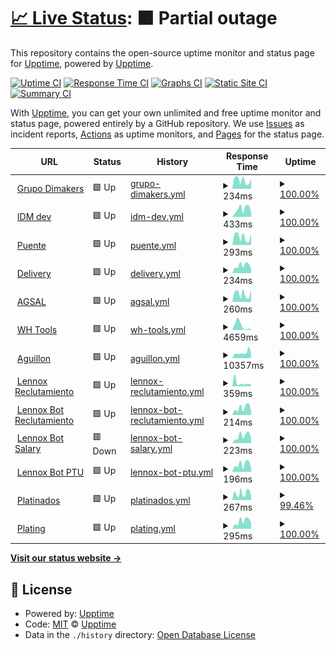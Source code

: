 # [📈 Live Status](https://pablokbs.github.io): <!--live status--> **🟧 Partial outage**

This repository contains the open-source uptime monitor and status page for [Upptime](https://upptime.js.org), powered by [Upptime](https://github.com/upptime/upptime).

[![Uptime CI](https://github.com/pablokbs/upptime/workflows/Uptime%20CI/badge.svg)](https://github.com/pablokbs/upptime/actions?query=workflow%3A%22Uptime+CI%22)
[![Response Time CI](https://github.com/pablokbs/upptime/workflows/Response%20Time%20CI/badge.svg)](https://github.com/pablokbs/upptime/actions?query=workflow%3A%22Response+Time+CI%22)
[![Graphs CI](https://github.com/pablokbs/upptime/workflows/Graphs%20CI/badge.svg)](https://github.com/pablokbs/upptime/actions?query=workflow%3A%22Graphs+CI%22)
[![Static Site CI](https://github.com/pablokbs/upptime/workflows/Static%20Site%20CI/badge.svg)](https://github.com/pablokbs/upptime/actions?query=workflow%3A%22Static+Site+CI%22)
[![Summary CI](https://github.com/pablokbs/upptime/workflows/Summary%20CI/badge.svg)](https://github.com/pablokbs/upptime/actions?query=workflow%3A%22Summary+CI%22)

With [Upptime](https://upptime.js.org), you can get your own unlimited and free uptime monitor and status page, powered entirely by a GitHub repository. We use [Issues](https://github.com/upptime/upptime/issues) as incident reports, [Actions](https://github.com/pablokbs/upptime/actions) as uptime monitors, and [Pages](https://pablokbs.github.io) for the status page.

<!--start: status pages-->
<!-- This summary is generated by Upptime (https://github.com/upptime/upptime) -->
<!-- Do not edit this manually, your changes will be overwritten -->
<!-- prettier-ignore -->
| URL | Status | History | Response Time | Uptime |
| --- | ------ | ------- | ------------- | ------ |
| <img alt="" src="https://favicons.githubusercontent.com/grupodimakers.com" height="13"> [Grupo Dimakers](https://grupodimakers.com) | 🟩 Up | [grupo-dimakers.yml](https://github.com/jesusm0920/upptime/commits/HEAD/history/grupo-dimakers.yml) | <details><summary><img alt="Response time graph" src="./graphs/grupo-dimakers/response-time-week.png" height="20"> 234ms</summary><br><a href="https://jesusm0920.github.io/upptime/history/grupo-dimakers"><img alt="Response time 264" src="https://img.shields.io/endpoint?url=https%3A%2F%2Fraw.githubusercontent.com%2Fjesusm0920%2Fupptime%2FHEAD%2Fapi%2Fgrupo-dimakers%2Fresponse-time.json"></a><br><a href="https://jesusm0920.github.io/upptime/history/grupo-dimakers"><img alt="24-hour response time 281" src="https://img.shields.io/endpoint?url=https%3A%2F%2Fraw.githubusercontent.com%2Fjesusm0920%2Fupptime%2FHEAD%2Fapi%2Fgrupo-dimakers%2Fresponse-time-day.json"></a><br><a href="https://jesusm0920.github.io/upptime/history/grupo-dimakers"><img alt="7-day response time 234" src="https://img.shields.io/endpoint?url=https%3A%2F%2Fraw.githubusercontent.com%2Fjesusm0920%2Fupptime%2FHEAD%2Fapi%2Fgrupo-dimakers%2Fresponse-time-week.json"></a><br><a href="https://jesusm0920.github.io/upptime/history/grupo-dimakers"><img alt="30-day response time 213" src="https://img.shields.io/endpoint?url=https%3A%2F%2Fraw.githubusercontent.com%2Fjesusm0920%2Fupptime%2FHEAD%2Fapi%2Fgrupo-dimakers%2Fresponse-time-month.json"></a><br><a href="https://jesusm0920.github.io/upptime/history/grupo-dimakers"><img alt="1-year response time 264" src="https://img.shields.io/endpoint?url=https%3A%2F%2Fraw.githubusercontent.com%2Fjesusm0920%2Fupptime%2FHEAD%2Fapi%2Fgrupo-dimakers%2Fresponse-time-year.json"></a></details> | <details><summary><a href="https://jesusm0920.github.io/upptime/history/grupo-dimakers">100.00%</a></summary><a href="https://jesusm0920.github.io/upptime/history/grupo-dimakers"><img alt="All-time uptime 100.00%" src="https://img.shields.io/endpoint?url=https%3A%2F%2Fraw.githubusercontent.com%2Fjesusm0920%2Fupptime%2FHEAD%2Fapi%2Fgrupo-dimakers%2Fuptime.json"></a><br><a href="https://jesusm0920.github.io/upptime/history/grupo-dimakers"><img alt="24-hour uptime 100.00%" src="https://img.shields.io/endpoint?url=https%3A%2F%2Fraw.githubusercontent.com%2Fjesusm0920%2Fupptime%2FHEAD%2Fapi%2Fgrupo-dimakers%2Fuptime-day.json"></a><br><a href="https://jesusm0920.github.io/upptime/history/grupo-dimakers"><img alt="7-day uptime 100.00%" src="https://img.shields.io/endpoint?url=https%3A%2F%2Fraw.githubusercontent.com%2Fjesusm0920%2Fupptime%2FHEAD%2Fapi%2Fgrupo-dimakers%2Fuptime-week.json"></a><br><a href="https://jesusm0920.github.io/upptime/history/grupo-dimakers"><img alt="30-day uptime 100.00%" src="https://img.shields.io/endpoint?url=https%3A%2F%2Fraw.githubusercontent.com%2Fjesusm0920%2Fupptime%2FHEAD%2Fapi%2Fgrupo-dimakers%2Fuptime-month.json"></a><br><a href="https://jesusm0920.github.io/upptime/history/grupo-dimakers"><img alt="1-year uptime 100.00%" src="https://img.shields.io/endpoint?url=https%3A%2F%2Fraw.githubusercontent.com%2Fjesusm0920%2Fupptime%2FHEAD%2Fapi%2Fgrupo-dimakers%2Fuptime-year.json"></a></details>
| <img alt="" src="https://favicons.githubusercontent.com/idmdev.tech" height="13"> [IDM dev](https://idmdev.tech) | 🟩 Up | [idm-dev.yml](https://github.com/jesusm0920/upptime/commits/HEAD/history/idm-dev.yml) | <details><summary><img alt="Response time graph" src="./graphs/idm-dev/response-time-week.png" height="20"> 433ms</summary><br><a href="https://jesusm0920.github.io/upptime/history/idm-dev"><img alt="Response time 346" src="https://img.shields.io/endpoint?url=https%3A%2F%2Fraw.githubusercontent.com%2Fjesusm0920%2Fupptime%2FHEAD%2Fapi%2Fidm-dev%2Fresponse-time.json"></a><br><a href="https://jesusm0920.github.io/upptime/history/idm-dev"><img alt="24-hour response time 251" src="https://img.shields.io/endpoint?url=https%3A%2F%2Fraw.githubusercontent.com%2Fjesusm0920%2Fupptime%2FHEAD%2Fapi%2Fidm-dev%2Fresponse-time-day.json"></a><br><a href="https://jesusm0920.github.io/upptime/history/idm-dev"><img alt="7-day response time 433" src="https://img.shields.io/endpoint?url=https%3A%2F%2Fraw.githubusercontent.com%2Fjesusm0920%2Fupptime%2FHEAD%2Fapi%2Fidm-dev%2Fresponse-time-week.json"></a><br><a href="https://jesusm0920.github.io/upptime/history/idm-dev"><img alt="30-day response time 388" src="https://img.shields.io/endpoint?url=https%3A%2F%2Fraw.githubusercontent.com%2Fjesusm0920%2Fupptime%2FHEAD%2Fapi%2Fidm-dev%2Fresponse-time-month.json"></a><br><a href="https://jesusm0920.github.io/upptime/history/idm-dev"><img alt="1-year response time 346" src="https://img.shields.io/endpoint?url=https%3A%2F%2Fraw.githubusercontent.com%2Fjesusm0920%2Fupptime%2FHEAD%2Fapi%2Fidm-dev%2Fresponse-time-year.json"></a></details> | <details><summary><a href="https://jesusm0920.github.io/upptime/history/idm-dev">100.00%</a></summary><a href="https://jesusm0920.github.io/upptime/history/idm-dev"><img alt="All-time uptime 99.89%" src="https://img.shields.io/endpoint?url=https%3A%2F%2Fraw.githubusercontent.com%2Fjesusm0920%2Fupptime%2FHEAD%2Fapi%2Fidm-dev%2Fuptime.json"></a><br><a href="https://jesusm0920.github.io/upptime/history/idm-dev"><img alt="24-hour uptime 100.00%" src="https://img.shields.io/endpoint?url=https%3A%2F%2Fraw.githubusercontent.com%2Fjesusm0920%2Fupptime%2FHEAD%2Fapi%2Fidm-dev%2Fuptime-day.json"></a><br><a href="https://jesusm0920.github.io/upptime/history/idm-dev"><img alt="7-day uptime 100.00%" src="https://img.shields.io/endpoint?url=https%3A%2F%2Fraw.githubusercontent.com%2Fjesusm0920%2Fupptime%2FHEAD%2Fapi%2Fidm-dev%2Fuptime-week.json"></a><br><a href="https://jesusm0920.github.io/upptime/history/idm-dev"><img alt="30-day uptime 100.00%" src="https://img.shields.io/endpoint?url=https%3A%2F%2Fraw.githubusercontent.com%2Fjesusm0920%2Fupptime%2FHEAD%2Fapi%2Fidm-dev%2Fuptime-month.json"></a><br><a href="https://jesusm0920.github.io/upptime/history/idm-dev"><img alt="1-year uptime 99.89%" src="https://img.shields.io/endpoint?url=https%3A%2F%2Fraw.githubusercontent.com%2Fjesusm0920%2Fupptime%2FHEAD%2Fapi%2Fidm-dev%2Fuptime-year.json"></a></details>
| <img alt="" src="https://favicons.githubusercontent.com/apis.idmdev.tech" height="13"> [Puente](https://apis.idmdev.tech) | 🟩 Up | [puente.yml](https://github.com/jesusm0920/upptime/commits/HEAD/history/puente.yml) | <details><summary><img alt="Response time graph" src="./graphs/puente/response-time-week.png" height="20"> 293ms</summary><br><a href="https://jesusm0920.github.io/upptime/history/puente"><img alt="Response time 326" src="https://img.shields.io/endpoint?url=https%3A%2F%2Fraw.githubusercontent.com%2Fjesusm0920%2Fupptime%2FHEAD%2Fapi%2Fpuente%2Fresponse-time.json"></a><br><a href="https://jesusm0920.github.io/upptime/history/puente"><img alt="24-hour response time 393" src="https://img.shields.io/endpoint?url=https%3A%2F%2Fraw.githubusercontent.com%2Fjesusm0920%2Fupptime%2FHEAD%2Fapi%2Fpuente%2Fresponse-time-day.json"></a><br><a href="https://jesusm0920.github.io/upptime/history/puente"><img alt="7-day response time 293" src="https://img.shields.io/endpoint?url=https%3A%2F%2Fraw.githubusercontent.com%2Fjesusm0920%2Fupptime%2FHEAD%2Fapi%2Fpuente%2Fresponse-time-week.json"></a><br><a href="https://jesusm0920.github.io/upptime/history/puente"><img alt="30-day response time 309" src="https://img.shields.io/endpoint?url=https%3A%2F%2Fraw.githubusercontent.com%2Fjesusm0920%2Fupptime%2FHEAD%2Fapi%2Fpuente%2Fresponse-time-month.json"></a><br><a href="https://jesusm0920.github.io/upptime/history/puente"><img alt="1-year response time 326" src="https://img.shields.io/endpoint?url=https%3A%2F%2Fraw.githubusercontent.com%2Fjesusm0920%2Fupptime%2FHEAD%2Fapi%2Fpuente%2Fresponse-time-year.json"></a></details> | <details><summary><a href="https://jesusm0920.github.io/upptime/history/puente">100.00%</a></summary><a href="https://jesusm0920.github.io/upptime/history/puente"><img alt="All-time uptime 99.92%" src="https://img.shields.io/endpoint?url=https%3A%2F%2Fraw.githubusercontent.com%2Fjesusm0920%2Fupptime%2FHEAD%2Fapi%2Fpuente%2Fuptime.json"></a><br><a href="https://jesusm0920.github.io/upptime/history/puente"><img alt="24-hour uptime 100.00%" src="https://img.shields.io/endpoint?url=https%3A%2F%2Fraw.githubusercontent.com%2Fjesusm0920%2Fupptime%2FHEAD%2Fapi%2Fpuente%2Fuptime-day.json"></a><br><a href="https://jesusm0920.github.io/upptime/history/puente"><img alt="7-day uptime 100.00%" src="https://img.shields.io/endpoint?url=https%3A%2F%2Fraw.githubusercontent.com%2Fjesusm0920%2Fupptime%2FHEAD%2Fapi%2Fpuente%2Fuptime-week.json"></a><br><a href="https://jesusm0920.github.io/upptime/history/puente"><img alt="30-day uptime 100.00%" src="https://img.shields.io/endpoint?url=https%3A%2F%2Fraw.githubusercontent.com%2Fjesusm0920%2Fupptime%2FHEAD%2Fapi%2Fpuente%2Fuptime-month.json"></a><br><a href="https://jesusm0920.github.io/upptime/history/puente"><img alt="1-year uptime 99.92%" src="https://img.shields.io/endpoint?url=https%3A%2F%2Fraw.githubusercontent.com%2Fjesusm0920%2Fupptime%2FHEAD%2Fapi%2Fpuente%2Fuptime-year.json"></a></details>
| <img alt="" src="https://favicons.githubusercontent.com/delivery-to.com" height="13"> [Delivery](https://delivery-to.com/administrador/) | 🟩 Up | [delivery.yml](https://github.com/jesusm0920/upptime/commits/HEAD/history/delivery.yml) | <details><summary><img alt="Response time graph" src="./graphs/delivery/response-time-week.png" height="20"> 234ms</summary><br><a href="https://jesusm0920.github.io/upptime/history/delivery"><img alt="Response time 186" src="https://img.shields.io/endpoint?url=https%3A%2F%2Fraw.githubusercontent.com%2Fjesusm0920%2Fupptime%2FHEAD%2Fapi%2Fdelivery%2Fresponse-time.json"></a><br><a href="https://jesusm0920.github.io/upptime/history/delivery"><img alt="24-hour response time 133" src="https://img.shields.io/endpoint?url=https%3A%2F%2Fraw.githubusercontent.com%2Fjesusm0920%2Fupptime%2FHEAD%2Fapi%2Fdelivery%2Fresponse-time-day.json"></a><br><a href="https://jesusm0920.github.io/upptime/history/delivery"><img alt="7-day response time 234" src="https://img.shields.io/endpoint?url=https%3A%2F%2Fraw.githubusercontent.com%2Fjesusm0920%2Fupptime%2FHEAD%2Fapi%2Fdelivery%2Fresponse-time-week.json"></a><br><a href="https://jesusm0920.github.io/upptime/history/delivery"><img alt="30-day response time 204" src="https://img.shields.io/endpoint?url=https%3A%2F%2Fraw.githubusercontent.com%2Fjesusm0920%2Fupptime%2FHEAD%2Fapi%2Fdelivery%2Fresponse-time-month.json"></a><br><a href="https://jesusm0920.github.io/upptime/history/delivery"><img alt="1-year response time 186" src="https://img.shields.io/endpoint?url=https%3A%2F%2Fraw.githubusercontent.com%2Fjesusm0920%2Fupptime%2FHEAD%2Fapi%2Fdelivery%2Fresponse-time-year.json"></a></details> | <details><summary><a href="https://jesusm0920.github.io/upptime/history/delivery">100.00%</a></summary><a href="https://jesusm0920.github.io/upptime/history/delivery"><img alt="All-time uptime 99.94%" src="https://img.shields.io/endpoint?url=https%3A%2F%2Fraw.githubusercontent.com%2Fjesusm0920%2Fupptime%2FHEAD%2Fapi%2Fdelivery%2Fuptime.json"></a><br><a href="https://jesusm0920.github.io/upptime/history/delivery"><img alt="24-hour uptime 100.00%" src="https://img.shields.io/endpoint?url=https%3A%2F%2Fraw.githubusercontent.com%2Fjesusm0920%2Fupptime%2FHEAD%2Fapi%2Fdelivery%2Fuptime-day.json"></a><br><a href="https://jesusm0920.github.io/upptime/history/delivery"><img alt="7-day uptime 100.00%" src="https://img.shields.io/endpoint?url=https%3A%2F%2Fraw.githubusercontent.com%2Fjesusm0920%2Fupptime%2FHEAD%2Fapi%2Fdelivery%2Fuptime-week.json"></a><br><a href="https://jesusm0920.github.io/upptime/history/delivery"><img alt="30-day uptime 100.00%" src="https://img.shields.io/endpoint?url=https%3A%2F%2Fraw.githubusercontent.com%2Fjesusm0920%2Fupptime%2FHEAD%2Fapi%2Fdelivery%2Fuptime-month.json"></a><br><a href="https://jesusm0920.github.io/upptime/history/delivery"><img alt="1-year uptime 99.94%" src="https://img.shields.io/endpoint?url=https%3A%2F%2Fraw.githubusercontent.com%2Fjesusm0920%2Fupptime%2FHEAD%2Fapi%2Fdelivery%2Fuptime-year.json"></a></details>
| <img alt="" src="https://favicons.githubusercontent.com/digital.aguasdesaltillo.com" height="13"> [AGSAL](https://digital.aguasdesaltillo.com) | 🟩 Up | [agsal.yml](https://github.com/jesusm0920/upptime/commits/HEAD/history/agsal.yml) | <details><summary><img alt="Response time graph" src="./graphs/agsal/response-time-week.png" height="20"> 260ms</summary><br><a href="https://jesusm0920.github.io/upptime/history/agsal"><img alt="Response time 282" src="https://img.shields.io/endpoint?url=https%3A%2F%2Fraw.githubusercontent.com%2Fjesusm0920%2Fupptime%2FHEAD%2Fapi%2Fagsal%2Fresponse-time.json"></a><br><a href="https://jesusm0920.github.io/upptime/history/agsal"><img alt="24-hour response time 391" src="https://img.shields.io/endpoint?url=https%3A%2F%2Fraw.githubusercontent.com%2Fjesusm0920%2Fupptime%2FHEAD%2Fapi%2Fagsal%2Fresponse-time-day.json"></a><br><a href="https://jesusm0920.github.io/upptime/history/agsal"><img alt="7-day response time 260" src="https://img.shields.io/endpoint?url=https%3A%2F%2Fraw.githubusercontent.com%2Fjesusm0920%2Fupptime%2FHEAD%2Fapi%2Fagsal%2Fresponse-time-week.json"></a><br><a href="https://jesusm0920.github.io/upptime/history/agsal"><img alt="30-day response time 255" src="https://img.shields.io/endpoint?url=https%3A%2F%2Fraw.githubusercontent.com%2Fjesusm0920%2Fupptime%2FHEAD%2Fapi%2Fagsal%2Fresponse-time-month.json"></a><br><a href="https://jesusm0920.github.io/upptime/history/agsal"><img alt="1-year response time 282" src="https://img.shields.io/endpoint?url=https%3A%2F%2Fraw.githubusercontent.com%2Fjesusm0920%2Fupptime%2FHEAD%2Fapi%2Fagsal%2Fresponse-time-year.json"></a></details> | <details><summary><a href="https://jesusm0920.github.io/upptime/history/agsal">100.00%</a></summary><a href="https://jesusm0920.github.io/upptime/history/agsal"><img alt="All-time uptime 99.61%" src="https://img.shields.io/endpoint?url=https%3A%2F%2Fraw.githubusercontent.com%2Fjesusm0920%2Fupptime%2FHEAD%2Fapi%2Fagsal%2Fuptime.json"></a><br><a href="https://jesusm0920.github.io/upptime/history/agsal"><img alt="24-hour uptime 100.00%" src="https://img.shields.io/endpoint?url=https%3A%2F%2Fraw.githubusercontent.com%2Fjesusm0920%2Fupptime%2FHEAD%2Fapi%2Fagsal%2Fuptime-day.json"></a><br><a href="https://jesusm0920.github.io/upptime/history/agsal"><img alt="7-day uptime 100.00%" src="https://img.shields.io/endpoint?url=https%3A%2F%2Fraw.githubusercontent.com%2Fjesusm0920%2Fupptime%2FHEAD%2Fapi%2Fagsal%2Fuptime-week.json"></a><br><a href="https://jesusm0920.github.io/upptime/history/agsal"><img alt="30-day uptime 99.95%" src="https://img.shields.io/endpoint?url=https%3A%2F%2Fraw.githubusercontent.com%2Fjesusm0920%2Fupptime%2FHEAD%2Fapi%2Fagsal%2Fuptime-month.json"></a><br><a href="https://jesusm0920.github.io/upptime/history/agsal"><img alt="1-year uptime 99.61%" src="https://img.shields.io/endpoint?url=https%3A%2F%2Fraw.githubusercontent.com%2Fjesusm0920%2Fupptime%2FHEAD%2Fapi%2Fagsal%2Fuptime-year.json"></a></details>
| <img alt="" src="https://favicons.githubusercontent.com/wh.tools" height="13"> [WH Tools](https://wh.tools) | 🟩 Up | [wh-tools.yml](https://github.com/jesusm0920/upptime/commits/HEAD/history/wh-tools.yml) | <details><summary><img alt="Response time graph" src="./graphs/wh-tools/response-time-week.png" height="20"> 4659ms</summary><br><a href="https://jesusm0920.github.io/upptime/history/wh-tools"><img alt="Response time 3884" src="https://img.shields.io/endpoint?url=https%3A%2F%2Fraw.githubusercontent.com%2Fjesusm0920%2Fupptime%2FHEAD%2Fapi%2Fwh-tools%2Fresponse-time.json"></a><br><a href="https://jesusm0920.github.io/upptime/history/wh-tools"><img alt="24-hour response time 872" src="https://img.shields.io/endpoint?url=https%3A%2F%2Fraw.githubusercontent.com%2Fjesusm0920%2Fupptime%2FHEAD%2Fapi%2Fwh-tools%2Fresponse-time-day.json"></a><br><a href="https://jesusm0920.github.io/upptime/history/wh-tools"><img alt="7-day response time 4659" src="https://img.shields.io/endpoint?url=https%3A%2F%2Fraw.githubusercontent.com%2Fjesusm0920%2Fupptime%2FHEAD%2Fapi%2Fwh-tools%2Fresponse-time-week.json"></a><br><a href="https://jesusm0920.github.io/upptime/history/wh-tools"><img alt="30-day response time 4848" src="https://img.shields.io/endpoint?url=https%3A%2F%2Fraw.githubusercontent.com%2Fjesusm0920%2Fupptime%2FHEAD%2Fapi%2Fwh-tools%2Fresponse-time-month.json"></a><br><a href="https://jesusm0920.github.io/upptime/history/wh-tools"><img alt="1-year response time 3884" src="https://img.shields.io/endpoint?url=https%3A%2F%2Fraw.githubusercontent.com%2Fjesusm0920%2Fupptime%2FHEAD%2Fapi%2Fwh-tools%2Fresponse-time-year.json"></a></details> | <details><summary><a href="https://jesusm0920.github.io/upptime/history/wh-tools">100.00%</a></summary><a href="https://jesusm0920.github.io/upptime/history/wh-tools"><img alt="All-time uptime 99.95%" src="https://img.shields.io/endpoint?url=https%3A%2F%2Fraw.githubusercontent.com%2Fjesusm0920%2Fupptime%2FHEAD%2Fapi%2Fwh-tools%2Fuptime.json"></a><br><a href="https://jesusm0920.github.io/upptime/history/wh-tools"><img alt="24-hour uptime 100.00%" src="https://img.shields.io/endpoint?url=https%3A%2F%2Fraw.githubusercontent.com%2Fjesusm0920%2Fupptime%2FHEAD%2Fapi%2Fwh-tools%2Fuptime-day.json"></a><br><a href="https://jesusm0920.github.io/upptime/history/wh-tools"><img alt="7-day uptime 100.00%" src="https://img.shields.io/endpoint?url=https%3A%2F%2Fraw.githubusercontent.com%2Fjesusm0920%2Fupptime%2FHEAD%2Fapi%2Fwh-tools%2Fuptime-week.json"></a><br><a href="https://jesusm0920.github.io/upptime/history/wh-tools"><img alt="30-day uptime 100.00%" src="https://img.shields.io/endpoint?url=https%3A%2F%2Fraw.githubusercontent.com%2Fjesusm0920%2Fupptime%2FHEAD%2Fapi%2Fwh-tools%2Fuptime-month.json"></a><br><a href="https://jesusm0920.github.io/upptime/history/wh-tools"><img alt="1-year uptime 99.95%" src="https://img.shields.io/endpoint?url=https%3A%2F%2Fraw.githubusercontent.com%2Fjesusm0920%2Fupptime%2FHEAD%2Fapi%2Fwh-tools%2Fuptime-year.json"></a></details>
| <img alt="" src="https://favicons.githubusercontent.com/aguillon.com.mx" height="13"> [Aguillon](https://aguillon.com.mx) | 🟩 Up | [aguillon.yml](https://github.com/jesusm0920/upptime/commits/HEAD/history/aguillon.yml) | <details><summary><img alt="Response time graph" src="./graphs/aguillon/response-time-week.png" height="20"> 10357ms</summary><br><a href="https://jesusm0920.github.io/upptime/history/aguillon"><img alt="Response time 6978" src="https://img.shields.io/endpoint?url=https%3A%2F%2Fraw.githubusercontent.com%2Fjesusm0920%2Fupptime%2FHEAD%2Fapi%2Faguillon%2Fresponse-time.json"></a><br><a href="https://jesusm0920.github.io/upptime/history/aguillon"><img alt="24-hour response time 8445" src="https://img.shields.io/endpoint?url=https%3A%2F%2Fraw.githubusercontent.com%2Fjesusm0920%2Fupptime%2FHEAD%2Fapi%2Faguillon%2Fresponse-time-day.json"></a><br><a href="https://jesusm0920.github.io/upptime/history/aguillon"><img alt="7-day response time 10357" src="https://img.shields.io/endpoint?url=https%3A%2F%2Fraw.githubusercontent.com%2Fjesusm0920%2Fupptime%2FHEAD%2Fapi%2Faguillon%2Fresponse-time-week.json"></a><br><a href="https://jesusm0920.github.io/upptime/history/aguillon"><img alt="30-day response time 7828" src="https://img.shields.io/endpoint?url=https%3A%2F%2Fraw.githubusercontent.com%2Fjesusm0920%2Fupptime%2FHEAD%2Fapi%2Faguillon%2Fresponse-time-month.json"></a><br><a href="https://jesusm0920.github.io/upptime/history/aguillon"><img alt="1-year response time 6978" src="https://img.shields.io/endpoint?url=https%3A%2F%2Fraw.githubusercontent.com%2Fjesusm0920%2Fupptime%2FHEAD%2Fapi%2Faguillon%2Fresponse-time-year.json"></a></details> | <details><summary><a href="https://jesusm0920.github.io/upptime/history/aguillon">100.00%</a></summary><a href="https://jesusm0920.github.io/upptime/history/aguillon"><img alt="All-time uptime 99.95%" src="https://img.shields.io/endpoint?url=https%3A%2F%2Fraw.githubusercontent.com%2Fjesusm0920%2Fupptime%2FHEAD%2Fapi%2Faguillon%2Fuptime.json"></a><br><a href="https://jesusm0920.github.io/upptime/history/aguillon"><img alt="24-hour uptime 100.00%" src="https://img.shields.io/endpoint?url=https%3A%2F%2Fraw.githubusercontent.com%2Fjesusm0920%2Fupptime%2FHEAD%2Fapi%2Faguillon%2Fuptime-day.json"></a><br><a href="https://jesusm0920.github.io/upptime/history/aguillon"><img alt="7-day uptime 100.00%" src="https://img.shields.io/endpoint?url=https%3A%2F%2Fraw.githubusercontent.com%2Fjesusm0920%2Fupptime%2FHEAD%2Fapi%2Faguillon%2Fuptime-week.json"></a><br><a href="https://jesusm0920.github.io/upptime/history/aguillon"><img alt="30-day uptime 100.00%" src="https://img.shields.io/endpoint?url=https%3A%2F%2Fraw.githubusercontent.com%2Fjesusm0920%2Fupptime%2FHEAD%2Fapi%2Faguillon%2Fuptime-month.json"></a><br><a href="https://jesusm0920.github.io/upptime/history/aguillon"><img alt="1-year uptime 99.95%" src="https://img.shields.io/endpoint?url=https%3A%2F%2Fraw.githubusercontent.com%2Fjesusm0920%2Fupptime%2FHEAD%2Fapi%2Faguillon%2Fuptime-year.json"></a></details>
| <img alt="" src="https://favicons.githubusercontent.com/lennoxreclutamiento.com" height="13"> [Lennox Reclutamiento](https://lennoxreclutamiento.com) | 🟩 Up | [lennox-reclutamiento.yml](https://github.com/jesusm0920/upptime/commits/HEAD/history/lennox-reclutamiento.yml) | <details><summary><img alt="Response time graph" src="./graphs/lennox-reclutamiento/response-time-week.png" height="20"> 359ms</summary><br><a href="https://jesusm0920.github.io/upptime/history/lennox-reclutamiento"><img alt="Response time 552" src="https://img.shields.io/endpoint?url=https%3A%2F%2Fraw.githubusercontent.com%2Fjesusm0920%2Fupptime%2FHEAD%2Fapi%2Flennox-reclutamiento%2Fresponse-time.json"></a><br><a href="https://jesusm0920.github.io/upptime/history/lennox-reclutamiento"><img alt="24-hour response time 268" src="https://img.shields.io/endpoint?url=https%3A%2F%2Fraw.githubusercontent.com%2Fjesusm0920%2Fupptime%2FHEAD%2Fapi%2Flennox-reclutamiento%2Fresponse-time-day.json"></a><br><a href="https://jesusm0920.github.io/upptime/history/lennox-reclutamiento"><img alt="7-day response time 359" src="https://img.shields.io/endpoint?url=https%3A%2F%2Fraw.githubusercontent.com%2Fjesusm0920%2Fupptime%2FHEAD%2Fapi%2Flennox-reclutamiento%2Fresponse-time-week.json"></a><br><a href="https://jesusm0920.github.io/upptime/history/lennox-reclutamiento"><img alt="30-day response time 768" src="https://img.shields.io/endpoint?url=https%3A%2F%2Fraw.githubusercontent.com%2Fjesusm0920%2Fupptime%2FHEAD%2Fapi%2Flennox-reclutamiento%2Fresponse-time-month.json"></a><br><a href="https://jesusm0920.github.io/upptime/history/lennox-reclutamiento"><img alt="1-year response time 552" src="https://img.shields.io/endpoint?url=https%3A%2F%2Fraw.githubusercontent.com%2Fjesusm0920%2Fupptime%2FHEAD%2Fapi%2Flennox-reclutamiento%2Fresponse-time-year.json"></a></details> | <details><summary><a href="https://jesusm0920.github.io/upptime/history/lennox-reclutamiento">100.00%</a></summary><a href="https://jesusm0920.github.io/upptime/history/lennox-reclutamiento"><img alt="All-time uptime 99.72%" src="https://img.shields.io/endpoint?url=https%3A%2F%2Fraw.githubusercontent.com%2Fjesusm0920%2Fupptime%2FHEAD%2Fapi%2Flennox-reclutamiento%2Fuptime.json"></a><br><a href="https://jesusm0920.github.io/upptime/history/lennox-reclutamiento"><img alt="24-hour uptime 100.00%" src="https://img.shields.io/endpoint?url=https%3A%2F%2Fraw.githubusercontent.com%2Fjesusm0920%2Fupptime%2FHEAD%2Fapi%2Flennox-reclutamiento%2Fuptime-day.json"></a><br><a href="https://jesusm0920.github.io/upptime/history/lennox-reclutamiento"><img alt="7-day uptime 100.00%" src="https://img.shields.io/endpoint?url=https%3A%2F%2Fraw.githubusercontent.com%2Fjesusm0920%2Fupptime%2FHEAD%2Fapi%2Flennox-reclutamiento%2Fuptime-week.json"></a><br><a href="https://jesusm0920.github.io/upptime/history/lennox-reclutamiento"><img alt="30-day uptime 99.48%" src="https://img.shields.io/endpoint?url=https%3A%2F%2Fraw.githubusercontent.com%2Fjesusm0920%2Fupptime%2FHEAD%2Fapi%2Flennox-reclutamiento%2Fuptime-month.json"></a><br><a href="https://jesusm0920.github.io/upptime/history/lennox-reclutamiento"><img alt="1-year uptime 99.72%" src="https://img.shields.io/endpoint?url=https%3A%2F%2Fraw.githubusercontent.com%2Fjesusm0920%2Fupptime%2FHEAD%2Fapi%2Flennox-reclutamiento%2Fuptime-year.json"></a></details>
| <img alt="" src="https://favicons.githubusercontent.com/bot.lennoxreclutamiento.com" height="13"> [Lennox Bot Reclutamiento](https://bot.lennoxreclutamiento.com) | 🟩 Up | [lennox-bot-reclutamiento.yml](https://github.com/jesusm0920/upptime/commits/HEAD/history/lennox-bot-reclutamiento.yml) | <details><summary><img alt="Response time graph" src="./graphs/lennox-bot-reclutamiento/response-time-week.png" height="20"> 214ms</summary><br><a href="https://jesusm0920.github.io/upptime/history/lennox-bot-reclutamiento"><img alt="Response time 184" src="https://img.shields.io/endpoint?url=https%3A%2F%2Fraw.githubusercontent.com%2Fjesusm0920%2Fupptime%2FHEAD%2Fapi%2Flennox-bot-reclutamiento%2Fresponse-time.json"></a><br><a href="https://jesusm0920.github.io/upptime/history/lennox-bot-reclutamiento"><img alt="24-hour response time 100" src="https://img.shields.io/endpoint?url=https%3A%2F%2Fraw.githubusercontent.com%2Fjesusm0920%2Fupptime%2FHEAD%2Fapi%2Flennox-bot-reclutamiento%2Fresponse-time-day.json"></a><br><a href="https://jesusm0920.github.io/upptime/history/lennox-bot-reclutamiento"><img alt="7-day response time 214" src="https://img.shields.io/endpoint?url=https%3A%2F%2Fraw.githubusercontent.com%2Fjesusm0920%2Fupptime%2FHEAD%2Fapi%2Flennox-bot-reclutamiento%2Fresponse-time-week.json"></a><br><a href="https://jesusm0920.github.io/upptime/history/lennox-bot-reclutamiento"><img alt="30-day response time 203" src="https://img.shields.io/endpoint?url=https%3A%2F%2Fraw.githubusercontent.com%2Fjesusm0920%2Fupptime%2FHEAD%2Fapi%2Flennox-bot-reclutamiento%2Fresponse-time-month.json"></a><br><a href="https://jesusm0920.github.io/upptime/history/lennox-bot-reclutamiento"><img alt="1-year response time 184" src="https://img.shields.io/endpoint?url=https%3A%2F%2Fraw.githubusercontent.com%2Fjesusm0920%2Fupptime%2FHEAD%2Fapi%2Flennox-bot-reclutamiento%2Fresponse-time-year.json"></a></details> | <details><summary><a href="https://jesusm0920.github.io/upptime/history/lennox-bot-reclutamiento">100.00%</a></summary><a href="https://jesusm0920.github.io/upptime/history/lennox-bot-reclutamiento"><img alt="All-time uptime 100.00%" src="https://img.shields.io/endpoint?url=https%3A%2F%2Fraw.githubusercontent.com%2Fjesusm0920%2Fupptime%2FHEAD%2Fapi%2Flennox-bot-reclutamiento%2Fuptime.json"></a><br><a href="https://jesusm0920.github.io/upptime/history/lennox-bot-reclutamiento"><img alt="24-hour uptime 100.00%" src="https://img.shields.io/endpoint?url=https%3A%2F%2Fraw.githubusercontent.com%2Fjesusm0920%2Fupptime%2FHEAD%2Fapi%2Flennox-bot-reclutamiento%2Fuptime-day.json"></a><br><a href="https://jesusm0920.github.io/upptime/history/lennox-bot-reclutamiento"><img alt="7-day uptime 100.00%" src="https://img.shields.io/endpoint?url=https%3A%2F%2Fraw.githubusercontent.com%2Fjesusm0920%2Fupptime%2FHEAD%2Fapi%2Flennox-bot-reclutamiento%2Fuptime-week.json"></a><br><a href="https://jesusm0920.github.io/upptime/history/lennox-bot-reclutamiento"><img alt="30-day uptime 100.00%" src="https://img.shields.io/endpoint?url=https%3A%2F%2Fraw.githubusercontent.com%2Fjesusm0920%2Fupptime%2FHEAD%2Fapi%2Flennox-bot-reclutamiento%2Fuptime-month.json"></a><br><a href="https://jesusm0920.github.io/upptime/history/lennox-bot-reclutamiento"><img alt="1-year uptime 100.00%" src="https://img.shields.io/endpoint?url=https%3A%2F%2Fraw.githubusercontent.com%2Fjesusm0920%2Fupptime%2FHEAD%2Fapi%2Flennox-bot-reclutamiento%2Fuptime-year.json"></a></details>
| <img alt="" src="https://favicons.githubusercontent.com/botsalary.lennoxreclutamiento.com" height="13"> [Lennox Bot Salary](https://botsalary.lennoxreclutamiento.com) | 🟥 Down | [lennox-bot-salary.yml](https://github.com/jesusm0920/upptime/commits/HEAD/history/lennox-bot-salary.yml) | <details><summary><img alt="Response time graph" src="./graphs/lennox-bot-salary/response-time-week.png" height="20"> 223ms</summary><br><a href="https://jesusm0920.github.io/upptime/history/lennox-bot-salary"><img alt="Response time 177" src="https://img.shields.io/endpoint?url=https%3A%2F%2Fraw.githubusercontent.com%2Fjesusm0920%2Fupptime%2FHEAD%2Fapi%2Flennox-bot-salary%2Fresponse-time.json"></a><br><a href="https://jesusm0920.github.io/upptime/history/lennox-bot-salary"><img alt="24-hour response time 158" src="https://img.shields.io/endpoint?url=https%3A%2F%2Fraw.githubusercontent.com%2Fjesusm0920%2Fupptime%2FHEAD%2Fapi%2Flennox-bot-salary%2Fresponse-time-day.json"></a><br><a href="https://jesusm0920.github.io/upptime/history/lennox-bot-salary"><img alt="7-day response time 223" src="https://img.shields.io/endpoint?url=https%3A%2F%2Fraw.githubusercontent.com%2Fjesusm0920%2Fupptime%2FHEAD%2Fapi%2Flennox-bot-salary%2Fresponse-time-week.json"></a><br><a href="https://jesusm0920.github.io/upptime/history/lennox-bot-salary"><img alt="30-day response time 194" src="https://img.shields.io/endpoint?url=https%3A%2F%2Fraw.githubusercontent.com%2Fjesusm0920%2Fupptime%2FHEAD%2Fapi%2Flennox-bot-salary%2Fresponse-time-month.json"></a><br><a href="https://jesusm0920.github.io/upptime/history/lennox-bot-salary"><img alt="1-year response time 177" src="https://img.shields.io/endpoint?url=https%3A%2F%2Fraw.githubusercontent.com%2Fjesusm0920%2Fupptime%2FHEAD%2Fapi%2Flennox-bot-salary%2Fresponse-time-year.json"></a></details> | <details><summary><a href="https://jesusm0920.github.io/upptime/history/lennox-bot-salary">100.00%</a></summary><a href="https://jesusm0920.github.io/upptime/history/lennox-bot-salary"><img alt="All-time uptime 100.00%" src="https://img.shields.io/endpoint?url=https%3A%2F%2Fraw.githubusercontent.com%2Fjesusm0920%2Fupptime%2FHEAD%2Fapi%2Flennox-bot-salary%2Fuptime.json"></a><br><a href="https://jesusm0920.github.io/upptime/history/lennox-bot-salary"><img alt="24-hour uptime 100.00%" src="https://img.shields.io/endpoint?url=https%3A%2F%2Fraw.githubusercontent.com%2Fjesusm0920%2Fupptime%2FHEAD%2Fapi%2Flennox-bot-salary%2Fuptime-day.json"></a><br><a href="https://jesusm0920.github.io/upptime/history/lennox-bot-salary"><img alt="7-day uptime 100.00%" src="https://img.shields.io/endpoint?url=https%3A%2F%2Fraw.githubusercontent.com%2Fjesusm0920%2Fupptime%2FHEAD%2Fapi%2Flennox-bot-salary%2Fuptime-week.json"></a><br><a href="https://jesusm0920.github.io/upptime/history/lennox-bot-salary"><img alt="30-day uptime 100.00%" src="https://img.shields.io/endpoint?url=https%3A%2F%2Fraw.githubusercontent.com%2Fjesusm0920%2Fupptime%2FHEAD%2Fapi%2Flennox-bot-salary%2Fuptime-month.json"></a><br><a href="https://jesusm0920.github.io/upptime/history/lennox-bot-salary"><img alt="1-year uptime 100.00%" src="https://img.shields.io/endpoint?url=https%3A%2F%2Fraw.githubusercontent.com%2Fjesusm0920%2Fupptime%2FHEAD%2Fapi%2Flennox-bot-salary%2Fuptime-year.json"></a></details>
| <img alt="" src="https://favicons.githubusercontent.com/lennoxformeremployee.lennoxreclutamiento.com" height="13"> [Lennox Bot PTU](https://lennoxformeremployee.lennoxreclutamiento.com/) | 🟩 Up | [lennox-bot-ptu.yml](https://github.com/jesusm0920/upptime/commits/HEAD/history/lennox-bot-ptu.yml) | <details><summary><img alt="Response time graph" src="./graphs/lennox-bot-ptu/response-time-week.png" height="20"> 196ms</summary><br><a href="https://jesusm0920.github.io/upptime/history/lennox-bot-ptu"><img alt="Response time 179" src="https://img.shields.io/endpoint?url=https%3A%2F%2Fraw.githubusercontent.com%2Fjesusm0920%2Fupptime%2FHEAD%2Fapi%2Flennox-bot-ptu%2Fresponse-time.json"></a><br><a href="https://jesusm0920.github.io/upptime/history/lennox-bot-ptu"><img alt="24-hour response time 80" src="https://img.shields.io/endpoint?url=https%3A%2F%2Fraw.githubusercontent.com%2Fjesusm0920%2Fupptime%2FHEAD%2Fapi%2Flennox-bot-ptu%2Fresponse-time-day.json"></a><br><a href="https://jesusm0920.github.io/upptime/history/lennox-bot-ptu"><img alt="7-day response time 196" src="https://img.shields.io/endpoint?url=https%3A%2F%2Fraw.githubusercontent.com%2Fjesusm0920%2Fupptime%2FHEAD%2Fapi%2Flennox-bot-ptu%2Fresponse-time-week.json"></a><br><a href="https://jesusm0920.github.io/upptime/history/lennox-bot-ptu"><img alt="30-day response time 194" src="https://img.shields.io/endpoint?url=https%3A%2F%2Fraw.githubusercontent.com%2Fjesusm0920%2Fupptime%2FHEAD%2Fapi%2Flennox-bot-ptu%2Fresponse-time-month.json"></a><br><a href="https://jesusm0920.github.io/upptime/history/lennox-bot-ptu"><img alt="1-year response time 179" src="https://img.shields.io/endpoint?url=https%3A%2F%2Fraw.githubusercontent.com%2Fjesusm0920%2Fupptime%2FHEAD%2Fapi%2Flennox-bot-ptu%2Fresponse-time-year.json"></a></details> | <details><summary><a href="https://jesusm0920.github.io/upptime/history/lennox-bot-ptu">100.00%</a></summary><a href="https://jesusm0920.github.io/upptime/history/lennox-bot-ptu"><img alt="All-time uptime 100.00%" src="https://img.shields.io/endpoint?url=https%3A%2F%2Fraw.githubusercontent.com%2Fjesusm0920%2Fupptime%2FHEAD%2Fapi%2Flennox-bot-ptu%2Fuptime.json"></a><br><a href="https://jesusm0920.github.io/upptime/history/lennox-bot-ptu"><img alt="24-hour uptime 100.00%" src="https://img.shields.io/endpoint?url=https%3A%2F%2Fraw.githubusercontent.com%2Fjesusm0920%2Fupptime%2FHEAD%2Fapi%2Flennox-bot-ptu%2Fuptime-day.json"></a><br><a href="https://jesusm0920.github.io/upptime/history/lennox-bot-ptu"><img alt="7-day uptime 100.00%" src="https://img.shields.io/endpoint?url=https%3A%2F%2Fraw.githubusercontent.com%2Fjesusm0920%2Fupptime%2FHEAD%2Fapi%2Flennox-bot-ptu%2Fuptime-week.json"></a><br><a href="https://jesusm0920.github.io/upptime/history/lennox-bot-ptu"><img alt="30-day uptime 100.00%" src="https://img.shields.io/endpoint?url=https%3A%2F%2Fraw.githubusercontent.com%2Fjesusm0920%2Fupptime%2FHEAD%2Fapi%2Flennox-bot-ptu%2Fuptime-month.json"></a><br><a href="https://jesusm0920.github.io/upptime/history/lennox-bot-ptu"><img alt="1-year uptime 100.00%" src="https://img.shields.io/endpoint?url=https%3A%2F%2Fraw.githubusercontent.com%2Fjesusm0920%2Fupptime%2FHEAD%2Fapi%2Flennox-bot-ptu%2Fuptime-year.json"></a></details>
| <img alt="" src="https://favicons.githubusercontent.com/platinados.platco.net" height="13"> [Platinados](https://platinados.platco.net) | 🟩 Up | [platinados.yml](https://github.com/jesusm0920/upptime/commits/HEAD/history/platinados.yml) | <details><summary><img alt="Response time graph" src="./graphs/platinados/response-time-week.png" height="20"> 267ms</summary><br><a href="https://jesusm0920.github.io/upptime/history/platinados"><img alt="Response time 713" src="https://img.shields.io/endpoint?url=https%3A%2F%2Fraw.githubusercontent.com%2Fjesusm0920%2Fupptime%2FHEAD%2Fapi%2Fplatinados%2Fresponse-time.json"></a><br><a href="https://jesusm0920.github.io/upptime/history/platinados"><img alt="24-hour response time 191" src="https://img.shields.io/endpoint?url=https%3A%2F%2Fraw.githubusercontent.com%2Fjesusm0920%2Fupptime%2FHEAD%2Fapi%2Fplatinados%2Fresponse-time-day.json"></a><br><a href="https://jesusm0920.github.io/upptime/history/platinados"><img alt="7-day response time 267" src="https://img.shields.io/endpoint?url=https%3A%2F%2Fraw.githubusercontent.com%2Fjesusm0920%2Fupptime%2FHEAD%2Fapi%2Fplatinados%2Fresponse-time-week.json"></a><br><a href="https://jesusm0920.github.io/upptime/history/platinados"><img alt="30-day response time 741" src="https://img.shields.io/endpoint?url=https%3A%2F%2Fraw.githubusercontent.com%2Fjesusm0920%2Fupptime%2FHEAD%2Fapi%2Fplatinados%2Fresponse-time-month.json"></a><br><a href="https://jesusm0920.github.io/upptime/history/platinados"><img alt="1-year response time 713" src="https://img.shields.io/endpoint?url=https%3A%2F%2Fraw.githubusercontent.com%2Fjesusm0920%2Fupptime%2FHEAD%2Fapi%2Fplatinados%2Fresponse-time-year.json"></a></details> | <details><summary><a href="https://jesusm0920.github.io/upptime/history/platinados">99.46%</a></summary><a href="https://jesusm0920.github.io/upptime/history/platinados"><img alt="All-time uptime 95.35%" src="https://img.shields.io/endpoint?url=https%3A%2F%2Fraw.githubusercontent.com%2Fjesusm0920%2Fupptime%2FHEAD%2Fapi%2Fplatinados%2Fuptime.json"></a><br><a href="https://jesusm0920.github.io/upptime/history/platinados"><img alt="24-hour uptime 100.00%" src="https://img.shields.io/endpoint?url=https%3A%2F%2Fraw.githubusercontent.com%2Fjesusm0920%2Fupptime%2FHEAD%2Fapi%2Fplatinados%2Fuptime-day.json"></a><br><a href="https://jesusm0920.github.io/upptime/history/platinados"><img alt="7-day uptime 99.46%" src="https://img.shields.io/endpoint?url=https%3A%2F%2Fraw.githubusercontent.com%2Fjesusm0920%2Fupptime%2FHEAD%2Fapi%2Fplatinados%2Fuptime-week.json"></a><br><a href="https://jesusm0920.github.io/upptime/history/platinados"><img alt="30-day uptime 99.02%" src="https://img.shields.io/endpoint?url=https%3A%2F%2Fraw.githubusercontent.com%2Fjesusm0920%2Fupptime%2FHEAD%2Fapi%2Fplatinados%2Fuptime-month.json"></a><br><a href="https://jesusm0920.github.io/upptime/history/platinados"><img alt="1-year uptime 95.35%" src="https://img.shields.io/endpoint?url=https%3A%2F%2Fraw.githubusercontent.com%2Fjesusm0920%2Fupptime%2FHEAD%2Fapi%2Fplatinados%2Fuptime-year.json"></a></details>
| <img alt="" src="https://favicons.githubusercontent.com/plating.platco.net" height="13"> [Plating](https://plating.platco.net) | 🟩 Up | [plating.yml](https://github.com/jesusm0920/upptime/commits/HEAD/history/plating.yml) | <details><summary><img alt="Response time graph" src="./graphs/plating/response-time-week.png" height="20"> 295ms</summary><br><a href="https://jesusm0920.github.io/upptime/history/plating"><img alt="Response time 275" src="https://img.shields.io/endpoint?url=https%3A%2F%2Fraw.githubusercontent.com%2Fjesusm0920%2Fupptime%2FHEAD%2Fapi%2Fplating%2Fresponse-time.json"></a><br><a href="https://jesusm0920.github.io/upptime/history/plating"><img alt="24-hour response time 230" src="https://img.shields.io/endpoint?url=https%3A%2F%2Fraw.githubusercontent.com%2Fjesusm0920%2Fupptime%2FHEAD%2Fapi%2Fplating%2Fresponse-time-day.json"></a><br><a href="https://jesusm0920.github.io/upptime/history/plating"><img alt="7-day response time 295" src="https://img.shields.io/endpoint?url=https%3A%2F%2Fraw.githubusercontent.com%2Fjesusm0920%2Fupptime%2FHEAD%2Fapi%2Fplating%2Fresponse-time-week.json"></a><br><a href="https://jesusm0920.github.io/upptime/history/plating"><img alt="30-day response time 291" src="https://img.shields.io/endpoint?url=https%3A%2F%2Fraw.githubusercontent.com%2Fjesusm0920%2Fupptime%2FHEAD%2Fapi%2Fplating%2Fresponse-time-month.json"></a><br><a href="https://jesusm0920.github.io/upptime/history/plating"><img alt="1-year response time 275" src="https://img.shields.io/endpoint?url=https%3A%2F%2Fraw.githubusercontent.com%2Fjesusm0920%2Fupptime%2FHEAD%2Fapi%2Fplating%2Fresponse-time-year.json"></a></details> | <details><summary><a href="https://jesusm0920.github.io/upptime/history/plating">100.00%</a></summary><a href="https://jesusm0920.github.io/upptime/history/plating"><img alt="All-time uptime 99.16%" src="https://img.shields.io/endpoint?url=https%3A%2F%2Fraw.githubusercontent.com%2Fjesusm0920%2Fupptime%2FHEAD%2Fapi%2Fplating%2Fuptime.json"></a><br><a href="https://jesusm0920.github.io/upptime/history/plating"><img alt="24-hour uptime 100.00%" src="https://img.shields.io/endpoint?url=https%3A%2F%2Fraw.githubusercontent.com%2Fjesusm0920%2Fupptime%2FHEAD%2Fapi%2Fplating%2Fuptime-day.json"></a><br><a href="https://jesusm0920.github.io/upptime/history/plating"><img alt="7-day uptime 100.00%" src="https://img.shields.io/endpoint?url=https%3A%2F%2Fraw.githubusercontent.com%2Fjesusm0920%2Fupptime%2FHEAD%2Fapi%2Fplating%2Fuptime-week.json"></a><br><a href="https://jesusm0920.github.io/upptime/history/plating"><img alt="30-day uptime 99.79%" src="https://img.shields.io/endpoint?url=https%3A%2F%2Fraw.githubusercontent.com%2Fjesusm0920%2Fupptime%2FHEAD%2Fapi%2Fplating%2Fuptime-month.json"></a><br><a href="https://jesusm0920.github.io/upptime/history/plating"><img alt="1-year uptime 99.16%" src="https://img.shields.io/endpoint?url=https%3A%2F%2Fraw.githubusercontent.com%2Fjesusm0920%2Fupptime%2FHEAD%2Fapi%2Fplating%2Fuptime-year.json"></a></details>

<!--end: status pages-->

[**Visit our status website →**](https://pablokbs.github.io)

## 📄 License

- Powered by: [Upptime](https://github.com/upptime/upptime)
- Code: [MIT](./LICENSE) © [Upptime](https://upptime.js.org)
- Data in the `./history` directory: [Open Database License](https://opendatacommons.org/licenses/odbl/1-0/)
